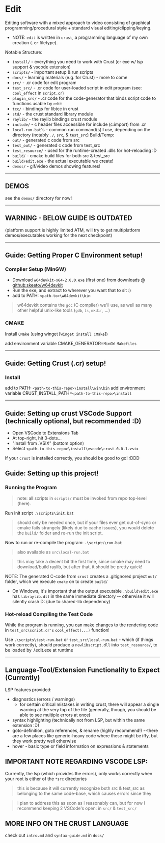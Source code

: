 # Edit

<!-- ## New Addition (Serialization! - Apr 20~) -->
<!---->
<!-- * ensure that you create a `saves/` folder in `edit/` -->
<!---->
<!-- HOTKEYS: -->
<!-- - key `o`: Open Modal (type project name into textbox and enter -- opened from `saves/<project_name>`) -->
<!-- - key `s`: Save Modal (type project name into textbox and enter -- saved to `saves/<project_name>`) -->
<!--     * NOTE: when you save over an existing project name, the previous save will be renamed to `saves/<project_name>_old_<random_number>` -->
<!---->
<!-- --- -->
<!-- ### Serialization via command line (not recommended rn imo) -->
<!---->
<!-- * after building program: (e.g. `.\scripts\run.bat`) -->
<!---->
<!-- On-quit, save a project with name -->
<!-- `.\build\edit.exe -s <save_name>` -->
<!---->
<!-- On-open, open a save with name -->
<!-- `.\build\edit.exe -o <save_name>` -->
<!---->
<!-- Eg: -->
<!-- `.\build\edit.exe -s abc1` -->
<!-- `.\build\edit.exe -o abc1 -s abc2` -->
<!-- > I recommend not saving to the same name atm, to maintain the last version if anything went wrong (also I think there may be some issues with writing to the same location... not sure tbh but I don't trust it) -->
<!---->
<!---->
<!-- --- -->

Editing software with a mixed approach to video consisting of graphical programming/procedural style + standard visual editing/clipping/keying.
- NOTE: `edit` is written in `crust`, a programming language of my own creation (`.cr` filetype).

Notable Structure:
* `install/`           - everything you need to work with Crust (cr exe w/ lsp support & vscode extension)
* `scripts/`           - important setup & run scripts
* `docs/`              - learning materials (e.g. for Crust) - more to come
* `src/`               - .cr code for edit program
* `test_src/`          - .cr code for user-loaded script in edit program (see: `cool_effect` in `script.cr`)
* `plugin_src/`        - .cr code for the code-generator that binds script code to functions usable by `edit`
* `tcc/`               - bindings for libtcc in crust
* `std/`               - the crust standard library module
* `raylib/`            - the raylib bindings crust module
* `include/`           - c header files accessible for include (c:import) from .cr
* `local-run.bat`'s    - common run command(s) I use, depending on the directory (notably `./`, `src`, & `test_src`)
Build/Temp:
* `out/`               - generated c code from src
* `test_out/`          - generated c code from test_src
* `test_resource/`     - used for the runtime-created .dlls for hot-reloading :D
* `build/`             - cmake build files for both src & test_src
* `build/edit.exe`     - the actual executable we create!
* `demos/`             - gif/video demos showing features!
---
## DEMOS
see the `demos/` directory for now!

---
## WARNING - BELOW GUIDE IS OUTDATED
(platform support is highly limited ATM, will try to get multiplatform demos/executables working for the next checkpoint)

---

## Guide: Getting Proper C Environment setup!

### Compiler Setup (MinGW)
* Download `w64devkit-x64-2.0.0.exe` (first one) from downloads @ [github:skeeto/w64devkit](https://github.com/skeeto/w64devkit/releases)
* Run the exe, and extract to wherever you want that to sit :)
* add to PATH: `<path-to>\w64devkit\bin`

> w64devkit contains the `gcc` (C compiler) we'll use, as well as many other helpful unix-like tools (`gdb`, `ls`, `mkdir`, ...)

### CMAKE
Install `CMake` (using winget [`winget install CMake`])

add environment variable
CMAKE_GENERATOR=`MinGW Makefiles`

---

## Guide: Getting Crust (.cr) setup!

### Install
add to PATH: `<path-to-this-repo>\install\win\bin`
add environment variable
CRUST_INSTALL_PATH=`<path-to-this-repo>\install`

---

## Guide: Setting up crust VSCode Support (technically optional, but recommended :D)
* Open VSCode to Extensions Tab
* At top-right, hit 3-dots...
* "Install from .VSIX" (bottom option)
* Select `<path-to-this-repo>\install\vscode\crust-0.0.1.vsix`

If your `crust` is installed correctly, you should be good to go! :DDD

## Guide: Setting up this project!

### Running the Program

> note: all scripts in `scripts/` must be invoked from repo top-level (here).

Run init script
`.\scripts\init.bat`

> should only be needed once, but if your files ever get out-of-sync or cmake fails strangely (likely due to cache issues), you would delete the `build/` folder and re-run the init script.

Now to run or re-compile the program:
`.\scripts\run.bat`
> also available as `src\local-run.bat`

> this may take a decent bit the first time, since cmake may need to download/build raylib, but after that, it should be pretty quick!

NOTE: The generated C-code from `crust` creates a .gitignored project `out/` folder, which we execute `cmake` on to create `build/`
* On Windows, it's important that the output executable `.\build\edit.exe` has `libraylib.dll` in the same immediate directory -- otherwise it will silently crash D: (due to shared-lib dependency)

### Hot-reload Compiling the Test Code

While the program is running, you can make changes to the rendering code in `test_src\script.cr's` `cool_effect(...)` function!

Use `.\scripts\test-run.bat` or `test_src\local-run.bat` - which (if things work correctly), should produce a `newlibscript.dll` into `test_resource/`, to be loaded by .\edit.exe at runtime

---

## Language-Tool/Extension Functionality to Expect (Currently)
LSP features provided:
* diagnostics (errors / warnings)
    - for certain critical mistakes in writing crust, there will appear a single warning at the very top of the file (generally, though, you should be able to see multiple errors at once)
* syntax highlighting (technically not from LSP, but within the same extension :D)
* goto-definition, goto references, & rename (highly recommend!)  --there are a few places like generic-heavy code where these might be iffy, but they work pretty well otherwise
* hover - basic type or field information on expressions & statements

## IMPORTANT NOTE REGARDING VSCODE LSP:
Currently, the lsp (which provides the errors), only works correctly when your root is either of the `*src` directories
> this is because it will currently recognize both src & test_src as belonging to the same code-base, which causes errors since they 

> I plan to address this as soon as I reasonably can, but for now I recommend keeping 2 VSCode's open: in `src/` & `test_src/`

## MORE INFO ON THE CRUST LANGUAGE

check out `intro.md` and `syntax-guide.md` in `docs/`
